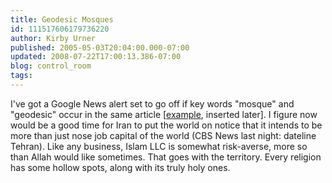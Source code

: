 ```yaml
---
title: Geodesic Mosques
id: 111517606179736220
author: Kirby Urner
published: 2005-05-03T20:04:00.000-07:00
updated: 2008-07-22T17:00:13.386-07:00
blog: control_room
tags: 
---
```


I've got a Google News alert set to go off if key words "mosque" and "geodesic" occur in the same article [[example](http://observer.guardian.co.uk/review/story/0,,2000079,00.html), inserted later]. I figure now would be a good time for Iran to put the world on notice that it intends to be more than just nose job capital of the world (CBS News last night: dateline Tehran). Like any business, Islam LLC is somewhat risk-averse, more so than Allah would like sometimes. That goes with the territory. Every religion has some hollow spots, along with its truly holy ones.